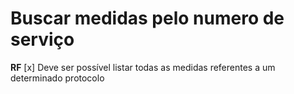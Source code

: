# Buscar medidas pelo numero de serviço

**RF**
[x] Deve ser possível listar todas as medidas referentes a um determinado protocolo
